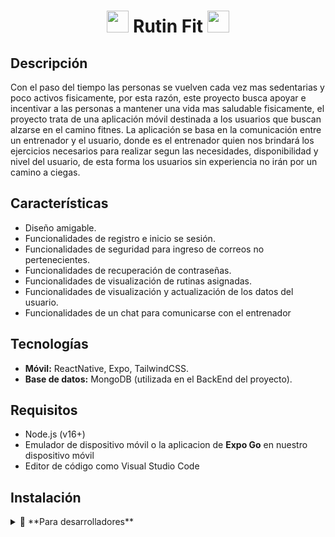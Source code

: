 <h1 align='center' items='center'>
  <img src='https://github.com/user-attachments/assets/0c92a49a-c124-4795-ab56-24193f9e4585' height='35px' >
  Rutin Fit
  <img src='https://github.com/user-attachments/assets/0c92a49a-c124-4795-ab56-24193f9e4585' height='35px' >
</h1>

## Descripción
Con el paso del tiempo las personas se vuelven cada vez mas sedentarias y poco activos fisicamente, por esta razón, este proyecto busca apoyar e incentivar a las personas a mantener una vida mas saludable 
fisicamente, el proyecto trata de una aplicación móvil destinada a los usuarios que buscan alzarse en el camino fitnes.
La aplicación se basa en la comunicación entre un entrenador y el usuario, donde es el entrenador quien nos brindará los ejercicios necesarios para realizar segun las necesidades, disponibilidad y nivel del 
usuario, de esta forma los usuarios sin experiencia no irán por un camino a ciegas.

## Características
- Diseño amigable.
- Funcionalidades de registro e inicio se sesión.
- Funcionalidades de seguridad para ingreso de correos no pertenecientes.
- Funcionalidades de recuperación de contraseñas.
- Funcionalidades de visualización de rutinas asignadas.
- Funcionalidades de visualización y actualización de los datos del usuario.
- Funcionalidades de un chat para comunicarse con el entrenador

## Tecnologías
- **Móvil:** ReactNative, Expo, TailwindCSS.
- **Base de datos:** MongoDB (utilizada en el BackEnd del proyecto).

## Requisitos
- Node.js (v16+)
- Emulador de dispositivo móvil o la aplicacion de **Expo Go** en nuestro dispositivo móvil
- Editor de código como Visual Studio Code

## Instalación
<details>
  <summary>
    🔧 **Para desarrolladores** 
  </summary>
  1. Clonar el repositorio
   ```bash
   git clone "https://github.com/Dustin1904/RutinFit.git"
   ```
  2. Navegar al directorio donde se hizo la clonación
  ```bash
  cd RutinFit
  ```
  3. Instalar las dependecias necesarias
   ```bash
   npm install
   ```
  4. Iniciar el proyecto
   ```bash
   npx expo start
   ```
  5. En la terminal aparecerá un codigo QR, mediante la aplicación de **Expo Go** se debe escanear dicho código, en su defecto utilizar un emulador
</details>



